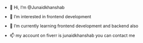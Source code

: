 - 👋 Hi, I’m @Junaidkhanshab
- 👀 I’m interested in frontend development
- 🌱 I’m currently learning frontend development and backend also

- 📫 my account on fiverr is junaidkhanshab you can contact me

<!---
Junaidkhanshab/Junaidkhanshab is a ✨ special ✨ repository because its `README.md` (this file) appears on your GitHub profile.
You can click the Preview link to take a look at your changes.
--->
